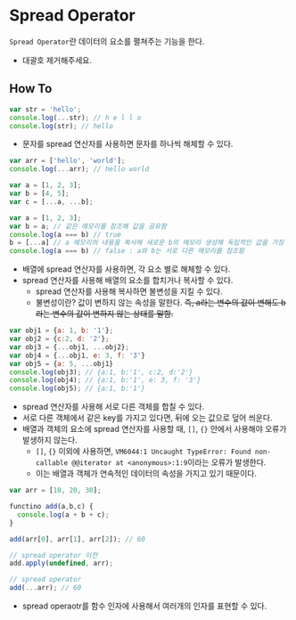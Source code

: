# Spread Operator

`Spread Operator`란 데이터의 요소를 펼쳐주는 기능을 한다. 

- 대괄호 제거해주세요.

## How To
```js
var str = 'hello';
console.log(...str); // h e l l o
console.log(str); // hello
```
- 문자를 spread 연산자를 사용하면 문자를 하나씩 해체할 수 있다.

```js
var arr = ['hello', 'world'];
console.log(...arr); // hello world
```

```js
var a = [1, 2, 3];
var b = [4, 5];
var c = [...a, ...b];
```

```js
var a = [1, 2, 3];
var b = a; // 같은 메모리를 참조해 값을 공유함
console.log(a === b) // true
b = [...a] // a 메모리의 내용을 복사해 새로운 b의 메모리 생성해 독립적인 값을 가짐
console.log(a === b) // false : a와 b는 서로 다른 메모리를 참조함
```
- 배열에 spread 연산자를 사용하면, 각 요소 별로 해체할 수 있다. 
- spread 연산자를 사용해 배열의 요소를 합치거나 복사할 수 있다.
  - spread 연산자를 사용해 복사하면 불변성을 지킬 수 있다. 
  - 불변성이란? 값이 변하지 않는 속성을 말한다. ~~즉, a라는 변수의 값이 변해도 b라는 변수의 값이 변하지 않는 상태를 말함.~~


```js
var obj1 = {a: 1, b: '1'};
var obj2 = {c:2, d: '2'};
var obj3 = {...obj1, ...obj2};
var obj4 = {...obj1, e: 3, f: '3'}
var obj5 = {a: 5, ...obj1}
console.log(obj3); // {a:1, b:'1', c:2, d:'2'}
console.log(obj4); // {a:1, b:'1', e: 3, f: '3'}
console.log(obj5); // {a:1, b:'1'}
```

- spread 연산자를 사용해 서로 다른 객체를 합칠 수 있다.
- 서로 다른 객체에서 같은 key를 가지고 있다면, 뒤에 오는 값으로 덮어 씌운다.
- 배열과 객체의 요소에 spread 연산자를 사용할 때, `[]`, `{}` 안에서 사용해야 오류가 발생하지 않는다.
  - `[]`, `{}` 이외에 사용하면, `VM6044:1 Uncaught TypeError: Found non-callable @@iterator at <anonymous>:1:9`이라는 오류가 발생한다.
  - 이는 배열과 객체가 연속적인 데이터의 속성을 가지고 있기 때문이다.

```js
var arr = [10, 20, 30];

functino add(a,b,c) {
  console.log(a + b + c);
}

add(arr[0], arr[1], arr[2]); // 60

// spread operator 이전
add.apply(undefined, arr);

// spread operator
add(...arr); // 60
```
- spread operaotr를 함수 인자에 사용해서 여러개의 인자를 표현할 수 있다.
